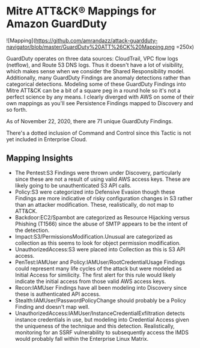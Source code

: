 # Mitre ATT&CK® Mappings for Amazon GuardDuty

![Mapping](https://github.com/amrandazz/attack-guardduty-navigator/blob/master/GuardDuty%20ATT%26CK%20Mapping.png =250x)

GuardDuty operates on three data sources: CloudTrail, VPC flow logs (netflow), and Route 53 DNS logs. Thus it doesn't have a lot of visibility, which makes sense when we consider the Shared Responsibility model. Additionally, many GuardDuty Findings are anomaly detections rather than categorical detections. Modeling some of these GuardDuty Findings into Mitre ATT&CK can be a bit of a square peg in a round hole so it's not a perfect science by any means. I clearly diverged with AWS on some of their own mappings as you'll see Persistence Findings mapped to Discovery and so forth.

As of November 22, 2020, there are 71 unique GuardDuty Findings.

There's a dotted inclusion of Command and Control since this Tactic is not yet included in Enterprise Cloud.

## Mapping Insights
- The Pentest:S3 Findings were thrown under Discovery, particularly since these are not a result of using valid AWS access keys. These are likely going to be unauthenticated S3 API calls.
- Policy:S3 were categorized into Defensive Evasion though these Findings are more indicative of risky configuration changes in S3 rather than an attacker modification. These, realistically, do not map to ATT&CK.
- Backdoor:EC2/Spambot are categorized as Resource Hijacking versus Phishing (T1566) since the abuse of SMTP appears to be the intent of the detection.
- Impact:S3/PermissionsModification.Unusual are categorized as collection as this seems to look for object permission modification.
- UnauthorizedAccess:S3 were placed into Collection as this is S3 API access.
- PenTest:IAMUser and Policy:IAMUser/RootCredentialUsage Findings could represent many life cycles of the attack but were modeled as Initial Access for similicity. The first alert for this rule would likely indicate the initial access from those valid AWS access keys.
- Recon:IAMUser Findings have all been modeling into Discovery since these is authenticated API access.
- Stealth:IAMUser/PasswordPolicyChange should probably be a Policy Finding and doesn't map well.
- UnauthorizedAccess:IAMUser/InstanceCredentialExfiltration detects instance credentials in use, but modeling into Credential Access given the uniqueness of the technique and this detection. Realistically, monitoring for an SSRF vulnerability to subsequently access the IMDS would probably fall within the Enterprise Linux Matrix.
